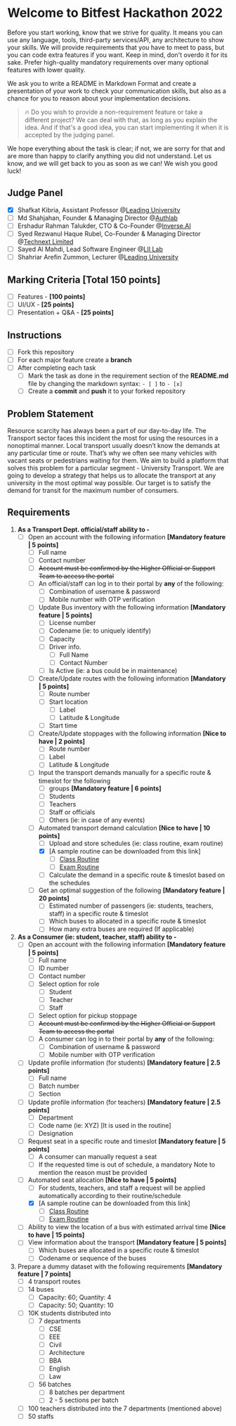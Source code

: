 # Welcome to Bitfest Hackathon 2022

Before you start working, know that we strive for quality. It means you can use any language, tools, third-party
services/API, any architecture to show your skills. We will provide requirements that you have to meet to pass, but you
can code extra features if you want. Keep in mind, don't overdo it for its sake. Prefer high-quality mandatory
requirements over many optional features with lower quality.

We ask you to write a README in Markdown Format and create a presentation of your work to check your communication
skills, but also as a chance for you to reason about your implementation decisions.

> :fire: Do you wish to provide a non-requirement feature or take a different project?
> We can deal with that, as long as you explain the idea.
> And if that's a good idea, you can start implementing it when it is accepted by the judging panel.

We hope everything about the task is clear; if not, we are sorry for that and are more than happy to clarify anything
you did not understand. Let us know, and we will get back to you as soon as we can! We wish you good luck!

## Judge Panel

- [x] Shafkat Kibria, Assistant Professor @[Leading University](https://www.lus.ac.bd/author/shafkat/)
- [ ] Md Shahjahan, Founder & Managing Director @[Authlab](https://authlab.io/)
- [ ] Ershadur Rahman Talukder, CTO & Co-Founder @[Inverse.AI](https://inverseai.com/)
- [ ] Syed Rezwanul Haque Rubel, Co-Founder & Managing Director @[Technext Limited](https://technext.it/)
- [ ] Sayed Al Mahdi, Lead Software Engineer @[LII Lab](https://liilab.com/)
- [ ] Shahriar Arefin Zummon, Lecturer @[Leading University](https://www.lus.ac.bd/author/shahriar/)

## Marking Criteria **[Total 150 points]**

- [ ] Features - **[100 points]**
- [ ] UI/UX - **[25 points]**
- [ ] Presentation + Q&A - **[25 points]**

## Instructions

- [ ] Fork this repository
- [ ] For each major feature create a **branch**
- [ ] After completing each task
    - [ ] Mark the task as done in the requirement section of the **README.md** file by changing the markdown
      syntax: `- [ ]` to `- [x]`
    - [ ] Create a **commit** and **push** it to your forked repository

## Problem Statement

Resource scarcity has always been a part of our day-to-day life. The Transport sector faces this incident the most for
using the resources in a nonoptimal manner. Local transport usually doesn’t know the demands at any particular time or
route. That’s why we often see many vehicles with vacant seats or pedestrians waiting for them. We aim to build a
platform that solves this problem for a particular segment - University Transport. We are going to develop a strategy
that helps us to allocate the transport at any university in the most optimal way possible. Our target is to satisfy the
demand for transit for the maximum number of consumers.

## Requirements

1. **As a Transport Dept. official/staff ability to -**
    - [ ] Open an account with the following information **[Mandatory feature | 5 points]**
        - [ ] Full name
        - [ ] Contact number
        - [ ] ~~Account must be confirmed by the Higher Official or Support Team to access the portal~~
        - [ ] An official/staff can log in to their portal by **any** of the following:
            - [ ] Combination of username & password
            - [ ] Mobile number with OTP verification
        - [ ] Update Bus inventory with the following information **[Mandatory feature | 5 points]**
            - [ ] License number
            - [ ] Codename (ie: to uniquely identify)
            - [ ] Capacity
            - [ ] Driver info.
                - [ ] Full Name
                - [ ] Contact Number
            - [ ] Is Active (ie: a bus could be in maintenance)
        - [ ] Create/Update routes with the following information **[Mandatory | 5 points]**
            - [ ] Route number
            - [ ] Start location
                - [ ] Label
                - [ ] Latitude & Longitude
            - [ ] Start time
        - [ ] Create/Update stoppages with the following information **[Nice to have | 2 points]**
            - [ ] Route number
            - [ ] Label
            - [ ] Latitude & Longitude
        - [ ] Input the transport demands manually for a specific route & timeslot for the following
            - [ ] groups **[Mandatory feature | 6 points]**
            - [ ] Students
            - [ ] Teachers
            - [ ] Staff or officials
            - [ ] Others (ie: in case of any events)
        - [ ] Automated transport demand calculation **[Nice to have | 10 points]**
            - [ ] Upload and store schedules (ie: class routine, exam routine)
            - [x] [A sample routine can be downloaded from this link]
                - [ ] [Class Routine](https://docs.google.com/spreadsheets/d/1kGY1XLjjdDOeFdTLzxgmQYZtLyKaBOshsJ_6pq0TrwU/edit#gid=712672084)
                - [ ] [Exam Routine](https://docs.google.com/spreadsheets/d/1_E9bvZpGL41k3m40PBvWd9l3NCgR0RQn/edit#gid=329530890)
            - [ ] Calculate the demand in a specific route & timeslot based on the schedules
        - [ ] Get an optimal suggestion of the following **[Mandatory feature | 20 points]**
            - [ ] Estimated number of passengers (ie: students, teachers, staff) in a specific route & timeslot
            - [ ] Which buses to allocated in a specific route & timeslot
            - [ ] How many extra buses are required (If applicable)

2. **As a Consumer (ie: student, teacher, staff) ability to -**
    - [ ] Open an account with the following information **[Mandatory feature | 5 points]**
        - [ ] Full name
        - [ ] ID number
        - [ ] Contact number
        - [ ] Select option for role
            - [ ] Student
            - [ ] Teacher
            - [ ] Staff
        - [ ] Select option for pickup stoppage
        - [ ] ~~Account must be confirmed by the Higher Official or Support Team to access the portal~~
        - [ ] A consumer can log in to their portal by **any** of the following:
            - [ ] Combination of username & password
            - [ ] Mobile number with OTP verification
    - [ ] Update profile information (for students) **[Mandatory feature | 2.5 points]**
        - [ ] Full name
        - [ ] Batch number
        - [ ] Section
    - [ ] Update profile information (for teachers) **[Mandatory feature | 2.5 points]**
        - [ ] Department
        - [ ] Code name (ie: XYZ) [It is used in the routine]
        - [ ] Designation
    - [ ] Request seat in a specific route and timeslot **[Mandatory feature | 5 points]**
        - [ ] A consumer can manually request a seat
        - [ ] If the requested time is out of schedule, a mandatory Note to mention the reason must be provided
    - [ ] Automated seat allocation **[Nice to have | 5 points]**
        - [ ] For students, teachers, and staff a request will be applied automatically according to their
          routine/schedule
        - [x] [A sample routine can be downloaded from this link]
            - [ ] [Class Routine](https://docs.google.com/spreadsheets/d/1kGY1XLjjdDOeFdTLzxgmQYZtLyKaBOshsJ_6pq0TrwU/edit#gid=712672084)
            - [ ] [Exam Routine](https://docs.google.com/spreadsheets/d/1_E9bvZpGL41k3m40PBvWd9l3NCgR0RQn/edit#gid=329530890)
    - [ ] Ability to view the location of a bus with estimated arrival time **[Nice to have | 15 points]**
    - [ ] View information about the transport **[Mandatory feature | 5 points]**
        - [ ] Which buses are allocated in a specific route & timeslot
        - [ ] Codename or sequence of the buses

3. Prepare a dummy dataset with the following requirements **[Mandatory feature | 7 points]**
    - [ ] 4 transport routes
    - [ ] 14 buses
        - [ ] Capacity: 60; Quantity: 4
        - [ ] Capacity: 50; Quantity: 10
    - [ ] 10K students distributed into
        - [ ] 7 departments
            - [ ] CSE
            - [ ] EEE
            - [ ] Civil
            - [ ] Architecture
            - [ ] BBA
            - [ ] English
            - [ ] Law
        - [ ] 56 batches
            - [ ] 8 batches per department
            - [ ] 2 - 5 sections per batch
    - [ ] 100 teachers distributed into the 7 departments (mentioned above)
    - [ ] 50 staffs

